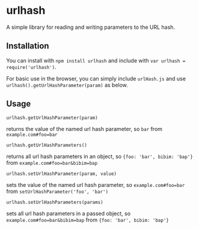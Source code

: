 # urlhash
A simple library for reading and writing parameters to the URL hash.


## Installation

You can install with `npm install urlhash` and include with `var urlhash = require('urlhash')`.

For basic use in the browser, you can simply include `urlHash.js` and use `urlhash().getUrlHashParameter(param)` as below.


## Usage

`urlhash.getUrlHashParameter(param)`

returns the value of the named url hash parameter, so `bar` from `example.com#foo=bar`

`urlhash.getUrlHashParameters()`

returns all url hash parameters in an object, so `{foo: 'bar', bibim: 'bap'}` from `example.com#foo=bar&bibim=bap`

`urlhash.setUrlHashParameter(param, value)`

sets the value of the named url hash parameter, so `example.com#foo=bar` from `setUrlHashParameter('foo', 'bar')`

`urlhash.setUrlHashParameters(params)`

sets all url hash parameters in a passed object, so `example.com#foo=bar&bibim=bap` from `{foo: 'bar', bibim: 'bap'}`
